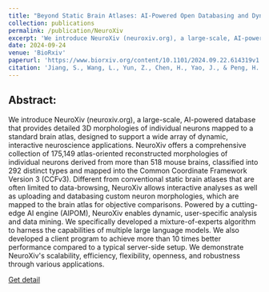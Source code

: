 ```yaml
---
title: "Beyond Static Brain Atlases: AI-Powered Open Databasing and Dynamic Mining of Brain-Wide Neuron Morphometry"
collection: publications
permalink: /publication/NeuroXiv
excerpt: 'We introduce NeuroXiv (neuroxiv.org), a large-scale, AI-powered database that provides detailed 3D morphologies of individual neurons mapped to a standard brain atlas, designed to support a wide array of dynamic, interactive neuroscience applications.'
date: 2024-09-24
venue: 'BioRxiv'
paperurl: 'https://www.biorxiv.org/content/10.1101/2024.09.22.614319v1'
citation: 'Jiang, S., Wang, L., Yun, Z., Chen, H., Yao, J., & Peng, H. (2024). Beyond Static Brain Atlases: AI-Powered Open Databasing and Dynamic Mining of Brain-Wide Neuron Morphometry (p. 2024.09.22.614319). bioRxiv. https://doi.org/10.1101/2024.09.22.614319'
---
```

## Abstract:

We introduce NeuroXiv (neuroxiv.org), a large-scale, AI-powered database that provides detailed 3D morphologies of individual neurons mapped to a standard brain atlas, designed to support a wide array of dynamic, interactive neuroscience applications. NeuroXiv offers a comprehensive collection of 175,149 atlas-oriented reconstructed morphologies of individual neurons derived from more than 518 mouse brains, classified into 292 distinct types and mapped into the Common Coordinate Framework Version 3 (CCFv3). Different from conventional static brain atlases that are often limited to data-browsing, NeuroXiv allows interactive analyses as well as uploading and databasing custom neuron morphologies, which are mapped to the brain atlas for objective comparisons. Powered by a cutting-edge AI engine (AIPOM), NeuroXiv enables dynamic, user-specific analysis and data mining. We specifically developed a mixture-of-experts algorithm to harness the capabilities of multiple large language models. We also developed a client program to achieve more than 10 times better performance compared to a typical server-side setup. We demonstrate NeuroXiv's scalability, efficiency, flexibility, openness, and robustness through various applications.

[Get detail](https://neuroxiv.org)


